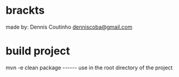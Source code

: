 # brackts
made by: Dennis Coutinho 
denniscoba@gmail.com

# build project
mvn -e clean package ------ use in the root directory of the project
